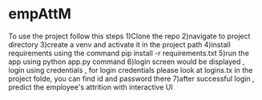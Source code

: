 # empAttM

To use the project follow this steps
1)Clone the repo
2)navigate to project directory
3)create a venv and activate it in the project path
4)install requirements using the command pip install -r requirements.txt
5)run the app using python app.py command
6)login screen would be displayed , login using credentials , for login credentials please look at logins.tx in the project folde, you can find id and password there
7)after successful login , predict the employee's attrition with interactive UI
